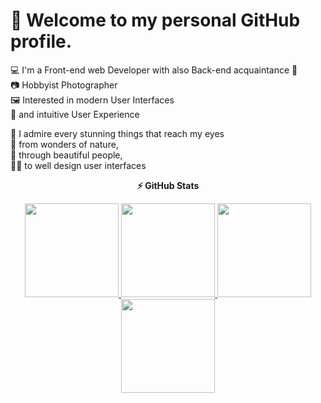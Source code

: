 # 👋 Welcome to my personal GitHub profile.
💻 I'm a Front-end web Developer with also Back-end acquaintance 💪  
📷 Hobbyist Photographer  
🖼️ Interested in modern User Interfaces    
📱 and intuitive User Experience  

🤩 I admire every stunning things that reach my eyes   
🌲 from wonders of nature,   
👗 through beautiful people,   
👨‍💻 to well design user interfaces

<!--
**radek2s/radek2s** is a ✨ _special_ ✨ repository because its `README.md` (this file) appears on your GitHub profile.

Here are some ideas to get you started:

- 🔭 I’m currently working on ...
- 🌱 I’m currently learning ...
- 👯 I’m looking to collaborate on ...
- 🤔 I’m looking for help with ...
- 💬 Ask me about ...
- 📫 How to reach me: ...
- 😄 Pronouns: ...
- ⚡ Fun fact: ...
-->

  <p align="center"><b>⚡ GitHub Stats</b></p>
  <p align="center">
    <a href="https://github.com/radek2s#gh-light-mode-only">
      <img height="150px" src="https://github-readme-stats.vercel.app/api?username=radek2s&show_icons=true&hide_border=true&&count_private=true&include_all_commits=true&hide_title=true#gh-light-mode-only" />
    </a>
    <a href="https://github.com/radek2s#gh-dark-mode-only">
      <img height="150px" src="https://github-readme-stats.vercel.app/api?username=radek2s&show_icons=true&hide_border=true&&count_private=true&include_all_commits=true&hide_title=true&theme=dracula#gh-dark-mode-only" />
    </a>
    <a href="https://github.com/radek2s#gh-light-mode-only">
      <img height="150px" src="https://github-readme-stats.vercel.app/api/top-langs/?username=radek2s&hide_title=true&show_icons=true&hide_border=true&layout=compact&langs_count=8#gh-light-mode-only"/>
    </a>
    <a href="https://github.com/radek2s#gh-dark-mode-only"> 
      <img height="150px" src="https://github-readme-stats.vercel.app/api/top-langs/?username=radek2s&hide_title=true&show_icons=true&hide_border=true&layout=compact&langs_count=8&theme=dracula#gh-dark-mode-only"/>
    </a>
  </p>
